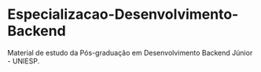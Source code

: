 # Especializacao-Desenvolvimento-Backend
Material de estudo da Pós-graduação em Desenvolvimento Backend Júnior - UNIESP.
